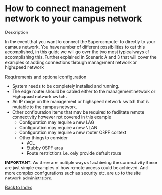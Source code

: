 # How to connect management network to your campus network

Description

In the event that you want to connect the Supercomputer to directly to your campus network. You have number of different possibilities to get this accomplished, in this guide we will go over the two most typical ways of accomplishing this. Further explained in Scenario A and B that will cover the examples of adding connections through management network or highspeed network.

Requirements and optional configuration

* System needs to be completely installed and running.
* The edge router  should be cabled either to the management network or Highspeed network switch.
* An IP range on the management or highspeed network switch that is routable to the campus network.
* Other configuration items that may be required to facilitate remote connectivity however not covered in this example
	* Configuration may require a new LAG
	* Configuration may require a new VLAN
	* Configuration may require a new router OSPF context
	* Other things to consider
		* ACL
		* Stubby OSPF area
		* Route restrictions i.e. only provide default route

**IMPORTANT:** As there are multiple ways of achieving the connectivity these are just simple examples of how remote access could be achieved. And more complex configurations such as security etc. are up to the site network administrators.  

[Back to Index](../index.md)